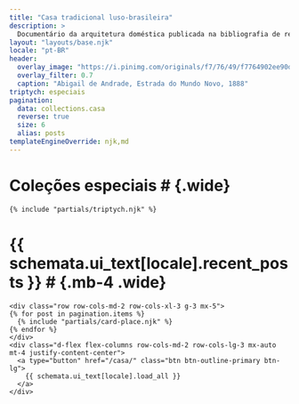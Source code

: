 ```yaml
---
title: "Casa tradicional luso-brasileira"
description: >
  Documentário da arquitetura doméstica publicada na bibliografia de referência
layout: "layouts/base.njk"
locale: "pt-BR"
header:
  overlay_image: "https://i.pinimg.com/originals/f7/76/49/f7764902ee90d4fc48b6f795307bc366.jpg"
  overlay_filter: 0.7
  caption: "Abigail de Andrade, Estrada do Mundo Novo, 1888"
triptych: especiais
pagination:
  data: collections.casa
  reverse: true
  size: 6
  alias: posts
templateEngineOverride: njk,md
---
```


# Coleções especiais # {.wide}

```{=html}
{% include "partials/triptych.njk" %}
````

# {{ schemata.ui_text[locale].recent_posts }} # {.mb-4 .wide}

```{=html}
<div class="row row-cols-md-2 row-cols-xl-3 g-3 mx-5">
{% for post in pagination.items %}
  {% include "partials/card-place.njk" %}
{% endfor %}
</div>
<div class="d-flex flex-columns row-cols-md-2 row-cols-lg-3 mx-auto mt-4 justify-content-center">
  <a type="button" href="/casa/" class="btn btn-outline-primary btn-lg">
    {{ schemata.ui_text[locale].load_all }}
  </a>
</div>
````
